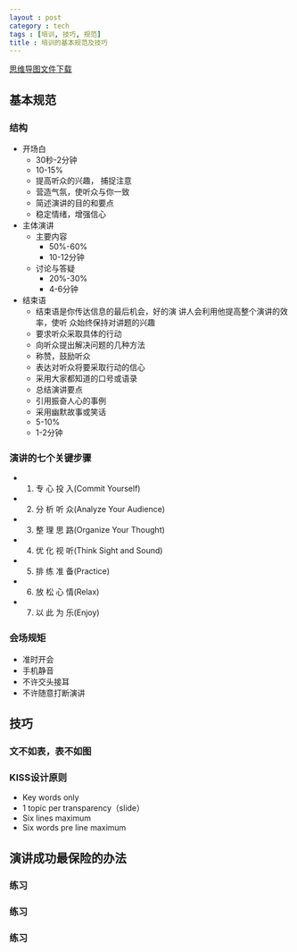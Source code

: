 ```yaml
---
layout : post
category : tech
tags : [培训, 技巧, 规范]
title : 培训的基本规范及技巧
---
```

[思维导图文件下载](https://docs.google.com/file/d/0B1DrsqrLRzeIYXpfcFFrdHlqS1E/edit?usp=sharing)

## 基本规范


### 结构

- 开场白
    - 30秒-2分钟
    - 10-15%
    - 提高听众的兴趣， 捕捉注意
    - 营造气氛，使听众与你一致
    - 简述演讲的目的和要点
    - 稳定情绪，增强信心
- 主体演讲
    - 主要内容
        - 50%-60%
        - 10-12分钟
    - 讨论与答疑
        - 20%-30%
        - 4-6分钟
- 结束语
    - 结束语是你传达信息的最后机会，好的演 讲人会利用他提高整个演讲的效率，使听 众始终保持对讲题的兴趣
    - 要求听众采取具体的行动
    - 向听众提出解决问题的几种方法
    - 称赞，鼓励听众
    - 表达对听众将要采取行动的信心
    - 采用大家都知道的口号或语录
    - 总结演讲要点
    - 引用振奋人心的事例
    - 采用幽默故事或笑话
    - 5-10%
    - 1-2分钟

### 演讲的七个关键步骤

- 1. 专 心 投 入(Commit Yourself)
- 2. 分 析 听 众(Analyze Your Audience)
- 3. 整 理 思 路(Organize Your Thought)
- 4. 优 化 视 听(Think Sight and Sound)
- 5. 排 练 准 备(Practice)
- 6. 放 松 心 情(Relax)
- 7. 以 此 为 乐(Enjoy)

### 会场规矩

- 准时开会
- 手机静音
- 不许交头接耳
- 不许随意打断演讲

## 技巧


### 文不如表，表不如图


### KISS设计原则

- Key  words  only
- 1  topic  per  transparency（slide）
- Six  lines  maximum
- Six  words  pre  line  maximum

## 演讲成功最保险的办法


### 练习


### 练习


### 练习
